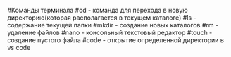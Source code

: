 #Команды терминала 
#cd - команда для перехода в новую директорию(которая располагается в текущем каталоге)
#ls - содержание текущей папки
#mkdir - создание новых каталогов
#rm - удаление файлов
#nano - консольный текстовый редактор
#touch - создание пустого файла
#code - открытие определенной директории в vs code
